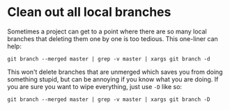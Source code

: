 # Clean out all local branches

Sometimes a project can get to a point where there are so many local branches that deleting them one by one is too tedious. This one-liner can help:
```git
git branch --merged master | grep -v master | xargs git branch -d
```

This won't delete branches that are unmerged which saves you from doing something stupid, but can be annoying if you know what you are doing. If you are sure you want to wipe everything, just use `-D` like so:
```git
git branch --merged master | grep -v master | xargs git branch -D
```
